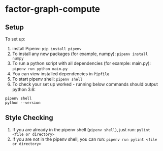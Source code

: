 # factor-graph-compute
## Setup
To set up:
1. install Pipenv: `pip install pipenv`
2. To install any new packages (for example, numpy): `pipenv install numpy`
3. To run a python script with all dependencies (for example: main.py): `pipenv run python main.py` 
4. You can view installed dependencies in `Pipfile`
5. To start pipenv shell: `pipenv shell`
6. To check your set up worked - running below commands should output python 3.6:
```  
pipenv shell
python --version
```
## Style Checking
1. If you are already in the pipenv shell (`pipenv shell`), just run: `pylint <file or directory>`
2. If you are not in the pipenv shell, you can run: `pipenv run pylint <file or directory>` 
